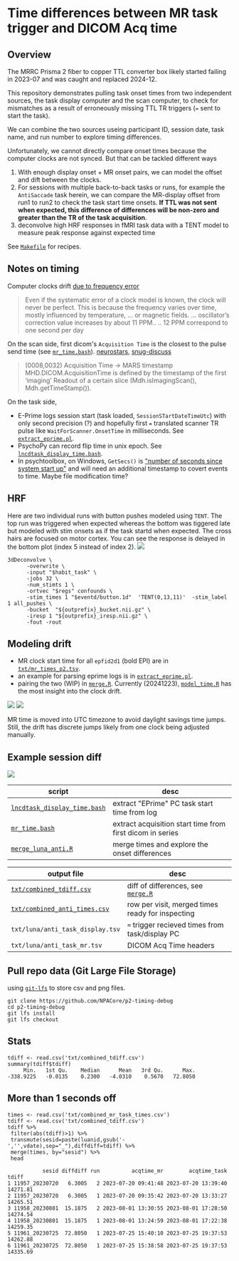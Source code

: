 # Time differences between MR task trigger and DICOM Acq time


## Overview

The MRRC Prisma 2 fiber to copper TTL converter box likely started failing in 2023-07 and was caught and replaced 2024-12.

This repository demonstrates pulling task onset times from two independent sources, the task display computer and the scan computer, to check for mismatches as a result of erroneously missing TTL TR triggers (`=` sent to start the task).

We can combine the two sources useing participant ID, session date, task name, and run number to explore timing differences.

Unfortunately, we cannot directly compare onset times because the computer clocks are not synced. But that can be tackled different ways

  1. With enough display onset + MR onset pairs, we can model the offset and dift between the clocks.
  2. For sessions with multiple back-to-back tasks or runs, for example the `AntiSaccade` task herein, we can compare the MR-display offset from run1 to run2 to check the task start time onsets. **If TTL was not sent when expected, this difference of differences will be non-zero and greater than the TR of the task acquisition**.
  3. deconvolve high HRF responses in fMRI task data with a TENT model to measure peak response against expected time


See [`Makefile`](Makefile) for recipes.

## Notes on timing

Computer clocks drift [due to frequency error](https://www.ntp.org/ntpfaq/ntp-s-sw-clocks-quality/)
> Even if the systematic error of a clock model is known, the clock will never be perfect. This is because the frequency varies over time, mostly influenced by temperature, ... or magnetic fields.
> ... oscillator’s correction value increases by about 11 PPM..
> .. 12 PPM correspond to one second per day 

On the scan side, first dicom's `Acquisition Time` is the closest to the pulse send time (see [`mr_time.bash`](mr_time.bash)).
[neurostars](https://neurostars.org/t/dicom-header-acquisition-time-study-time-series-time-content-time/23280/2), [snug-discuss](https://www.snug-discuss.org/t/what-is-relationship-between-acquisitiontime-in-dicom-and-trigger-pulse/490/3)
> (0008,0032) Acquisition Time → MARS timestamp
> MHD.DICOM.AcquisitionTime is defined by the timestamp of the first ‘imaging’ Readout of a certain slice (Mdh.isImagingScan(), Mdh.getTimeStamp()).

On the task side, 
 * E-Prime logs session start (task loaded, `SessionSTartDateTimeUtc`) with only second precision (?)  and hopefully first `=` translated scanner TR pulse like `WaitForScanner.OnsetTime` in milliseconds. See [`extract_eprime.pl`](extract_eprime.pl).
 * PsychoPy can record flip time in unix epoch. See [`lncdtask_display_time.bash`](lncdtask_display_time.bash).
 * In psychtoolbox, on Windows, `GetSecs()` is ["number of seconds since system start up"](http://psychtoolbox.org/docs/GetSecs) and will need an additional timestamp to covert events to time. Maybe file modification time?

## HRF
Here are two individual runs with button pushes modeled using `TENT`. The top run was triggered when expected whereas the bottom was tiggered late but modeled with stim onsets as if the task startd when expected. The cross hairs are focused on motor cortex. You can see the response is delayed in the bottom plot (index 5 instead of index 2).
![](afni_hrf.png)

```
3dDeconvolve \
      -overwrite \
      -input "$habit_task" \
      -jobs 32 \
      -num_stimts 1 \
      -ortvec "$regs" confounds \
      -stim_times 1 "$eventd/button.1d"  'TENT(0,13,11)'  -stim_label 1 all_pushes \
      -bucket  "${outprefix}_bucket.nii.gz" \
      -iresp 1 "${outprefix}_iresp.nii.gz" \
      -fout -rout
```

## Modeling drift

  * MR clock start time for all `epfid2d1` (bold EPI) are in [`txt/mr_times_p2.tsv`](txt/mr_times_p2.tsv).
  * an example for parsing eprime logs is in [`extract_eprime.pl`](extract_eprime.pl).
  * pairing the two (WIP) in [`merge.R`](merge.R). Currently (20241223), [`model_time.R`](model_time.R) has the most insight into the clock drift.


![](clock_drift.png)
![](clock_drift_lm.png)

MR time is moved into UTC timezone to avoid daylight savings time jumps. Still, the drift has discrete jumps likely from one clock being adjusted manually.

## Example session diff

![](run_diffs_over_date.png)

|script|desc|
|---|---|
|[`lncdtask_display_time.bash`](lncdtask_display_time.bash) | extract "EPrime" PC task start time from log|
|[`mr_time.bash`](mr_time.bash) | extract acquisition start time from first dicom in series|
|[`merge_luna_anti.R`](merge_luna_anti.R)| merge times and explore the onset differences |



| output file | desc| 
| ---- | ----| 
| [`txt/combined_tdiff.csv`](txt/combined_tdiff.csv) | diff of differences, see [`merge.R`](merge.R) |
| [`txt/combined_anti_times.csv`](txt/combined_anti_times.csv) | row per visit, merged times ready for inspecting | 
| `txt/luna/anti_task_display.tsv`      | `=` trigger recieved times from task/display PC| 
| `txt/luna/anti_task_mr.tsv`           | DICOM Acq Time headers | 


## Pull repo data (Git Large File Storage)

using [`git-lfs`](https://git-lfs.com/) to store csv and png files.
```
git clone https://github.com/NPACore/p2-timing-debug
cd p2-timing-debug
git lfs install
git lfs checkout
```

## Stats

```
tdiff <- read.csv('txt/combined_tdiff.csv')
summary(tdiff$tdiff)
     Min.   1st Qu.    Median      Mean   3rd Qu.      Max.
-338.9225   -0.0135    0.2300   -4.0310    0.5670   72.8050
```

## More than 1 seconds off

```
times <- read.csv('txt/combined_mr_task_times.csv')
tdiff <- read.csv('txt/combined_tdiff.csv')
tdiff %>%
 filter(abs(tdiff)>1) %>%
 transmute(sesid=paste(luanid,gsub('-','',vdate),sep="_"),diffdiff=tdiff) %>%
 merge(times, by="sesid") %>%
 head
```

```
           sesid diffdiff run          acqtime_mr        acqtime_task    tdiff
1 11957_20230720   6.3005   2 2023-07-20 09:41:48 2023-07-20 13:39:40 14271.81
2 11957_20230720   6.3005   1 2023-07-20 09:35:42 2023-07-20 13:33:27 14265.51
3 11958_20230801  15.1875   2 2023-08-01 13:30:55 2023-08-01 17:28:50 14274.54
4 11958_20230801  15.1875   1 2023-08-01 13:24:59 2023-08-01 17:22:38 14259.35
5 11961_20230725  72.8050   1 2023-07-25 15:40:10 2023-07-25 19:37:53 14262.88
6 11961_20230725  72.8050   1 2023-07-25 15:38:58 2023-07-25 19:37:53 14335.69
```
